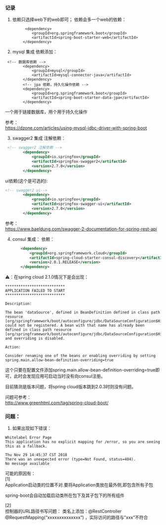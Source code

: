 
### 记录
1. 依赖只选择web下的web即可；
依赖会多一个web的依赖：
```
         <dependency>
            <groupId>org.springframework.boot</groupId>
            <artifactId>spring-boot-starter-web</artifactId>
        </dependency>
```

2. mysql 集成
依赖添加：
```
 <!-- 数据库依赖 -->
        <dependency>
            <groupId>mysql</groupId>
            <artifactId>mysql-connector-java</artifactId>
        </dependency>
        <!-- jpa 依赖，持久化操作依赖 -->
        <dependency>
            <groupId>org.springframework.boot</groupId>
            <artifactId>spring-boot-starter-data-jpa</artifactId>
        </dependency>
```
一个用于链接数据库，用个用于持久化操作

参考：  
https://dzone.com/articles/using-mysql-jdbc-driver-with-spring-boot

3. swagger2 集成
注解依赖：
```xml
 <!-- swagger2 注解依赖 -->
        <dependency>
            <groupId>io.springfox</groupId>
            <artifactId>springfox-swagger2</artifactId>
            <version>2.7.0</version>
        </dependency>
```
ui依赖(这个是可选的):
```xml
<!-- swagger2 ui-->
        <dependency>
            <groupId>io.springfox</groupId>
            <artifactId>springfox-swagger-ui</artifactId>
            <version>2.7.0</version>
        </dependency>
```

参考：   
https://www.baeldung.com/swagger-2-documentation-for-spring-rest-api


4. consul 集成：
 依赖：
 ```xml
        <dependency>
            <groupId>org.springframework.cloud</groupId>
            <artifactId>spring-cloud-starter-consul-discovery</artifactId>
            <version>2.0.1.RELEASE</version>
        </dependency>
```
⚠️：在spring cloud 2.1.0情况下是会出现：
```text
***************************
APPLICATION FAILED TO START
***************************

Description:

The bean 'dataSource', defined in BeanDefinition defined in class path resource [org/springframework/boot/autoconfigure/jdbc/DataSourceConfiguration$Hikari.class], could not be registered. A bean with that name has already been defined in class path resource [org/springframework/boot/autoconfigure/jdbc/DataSourceConfiguration$Hikari.class] and overriding is disabled.

Action:

Consider renaming one of the beans or enabling overriding by setting spring.main.allow-bean-definition-overriding=true
```
这个只要在配置文件添加spring.main.allow-bean-definition-overriding=true即可，此时会发现应用可启动当时没有向consul注册。

目前猜测是版本问题，将spring cloud版本跳到2.0.3时则没有问题。

问题可参考：   
http://www.greenhtml.com/tag/spring-cloud-boot/  




### 问题：

1. 如果出现如下错误：

```
Whitelabel Error Page
This application has no explicit mapping for /error, so you are seeing this as a fallback.

Thu Nov 29 14:45:37 CST 2018
There was an unexpected error (type=Not Found, status=404).
No message available
```
可能的原因有：  
[1]  
Application启动类的位置不对.要将Application类放在最外侧,即包含所有子包

spring-boot会自动加载启动类所在包下及其子包下的所有组件    

[2]  
控制器的URL路径书写问题：
类名上添加：@RestController
@RequestMapping(“xxxxxxxxxxxxxx”) ，实际访问的路径与”xxx”不符合